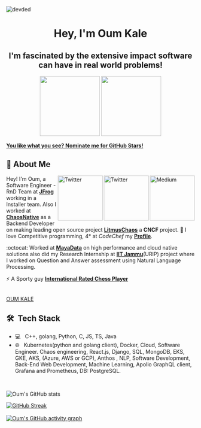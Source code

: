 <!--
**oumkale/oumkale** is a ✨ _special_ ✨ repository because its `README.md` (this file) appears on your GitHub profile.

Here are some ideas to get you started:

- 🔭 I’m currently working on ...

- 🌱 I’m currently learning ...
- 👯 I’m looking to collaborate on ...
- 🤔 I’m looking for help with ...
- 💬 Ask me about ...
- 📫 How to reach me: ...
- 😄 Pronouns: ...
- ⚡ Fun fact: ...
-->
<img src="https://komarev.com/ghpvc/?username=oumkale" alt="devded" /> 
<h1 align="center">Hey, I'm Oum Kale</h1> 
<h2 align="center">I'm fascinated by the extensive impact software can have in real world problems!</h2>

<p align="center"> <img src="https://octodex.github.com/images/daftpunktocat-thomas.gif" height="160px" width="160px"> <img src="https://octodex.github.com/images/daftpunktocat-guy.gif" height="160px" width="160px"> </p>

   [**You like what you see? Nominate me for GitHub Stars!**](https://stars.github.com/nominate/)
   
   ## :wave: About Me 
<a href="https://oumkalecoding.medium.com/placement-coding-interview-preparation-for-juniors-fe99184df6ba" target="_blank"><img src="https://cdn4.iconfinder.com/data/icons/social-media-rounded-corners/512/Medium_rounded_cr-512.png" height="120px" width="120px" alt="Medium" align="right"></a>
<a href="https://twitter.com/oumkale" target="_blank"><img src="https://cdn2.iconfinder.com/data/icons/social-media-2199/64/social_media_isometric_6-twitter-512.png" height="120px" width="120px" alt="Twitter" align="right"></a>
<a href="https://www.linkedin.com/in/oumnkale/" target="_blank"><img src="https://cdn2.iconfinder.com/data/icons/social-media-2199/64/social_media_isometric_14-linkedin-512.png" height="120px" width="120px" alt="Twitter" align="right"></a>
Hey! I'm Oum, a Software Engineer - RnD Team at [**JFrog**](https://www.jfrog.com/) working in a Installer team. Also I worked at [**ChaosNative**](https://www.chaosnative.com/) as a Backend Developer on making leading open source
project [**LitmusChaos**](https://github.com/litmuschaos) a **CNCF** project. 
💖 I love Competitive programming, 4* at *CodeChef* my [**Profile**](https://www.codechef.com/users/oumkale).

:octocat: Worked at [**MayaData**](https://mayadata.io/) on high
performance and cloud native solutions also did my Research Internship at [**IIT Jammu**](https://www.iitjammu.ac.in/)(URIP) project where I worked on Question and Answer assessment using Natural Language Processing. 

 

⚡ A Sporty guy [**International Rated Chess Player**](https://ratings.fide.com/profile/25062450)

<br> 

<div class="badge-base LI-profile-badge" data-locale="en_US" data-size="medium" data-theme="dark" data-type="VERTICAL" data-vanity="oumnkale" data-version="v1"><a class="badge-base__link LI-simple-link" href="https://in.linkedin.com/in/oumnkale?trk=profile-badge">OUM KALE</a></div>
              
## 🛠 &nbsp;Tech Stack

- 💻 &nbsp;
 C++, golang, Python, C, JS, TS, Java
- 🌐 &nbsp;
Kubernetes(python and golang client), Docker, Cloud, Software Engineer.
Chaos engineering, React.js, Django,
SQL, MongoDB, EKS, GKE, AKS,
(Azure, AWS or GCP), Anthos , NLP,
Software Development, Back-End
Web Development, Machine
Learning, Apollo GraphQL client,
Grafana and Prometheus, DB:
PostgreSQL.
<br/>

   ![Oum's GitHub stats](https://github-readme-stats.vercel.app/api/?username=oumkale&theme=prussian&show_icons=true&count_private=true)
  
   [![GitHub Streak](http://github-readme-streak-stats.herokuapp.com?user=oumkale&theme=prussian&hide_border=true)](https://git.io/streak-stats)
   <br />
   <br />
   [![Oum's GitHub activity graph](https://activity-graph.herokuapp.com/graph?username=oumkale&theme=xcode)](https://git.io/oumkale)
   <br />
 

<!-- &nbsp;<img align="center" src="https://github-readme-stats.vercel.app/api?username=oumkale&show_icons=true&locale=en&count_private=true&include_all_commits=true" alt="oumkale" /> -->

